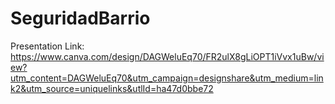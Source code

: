 # SeguridadBarrio

Presentation Link:
https://www.canva.com/design/DAGWeluEq70/FR2ulX8gLiOPT1iVvx1uBw/view?utm_content=DAGWeluEq70&utm_campaign=designshare&utm_medium=link2&utm_source=uniquelinks&utlId=ha47d0bbe72
